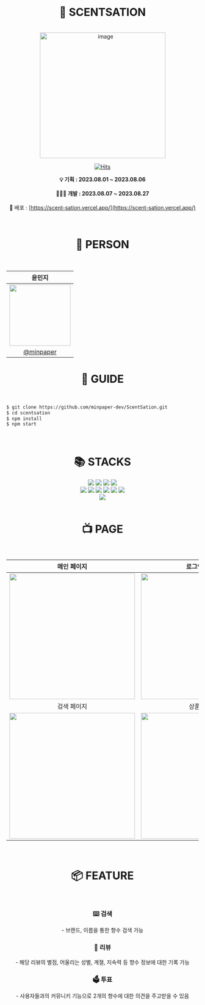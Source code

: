 <br />
<div align=center><h1>💫 SCENTSATION</h1></div>
<br />

<div align="center">
  <img width="329" alt="image" src="https://github.com/minpaper-dev/ScentSation/assets/137516352/cf64a970-61e9-4fe8-91dd-420bffb16d9e" />

<br />

[![Hits](https://hits.seeyoufarm.com/api/count/incr/badge.svg?url=https%3A%2F%2Fgithub.com%2Fminpaper-dev%2FScentSation&count_bg=%23E9DACD&title_bg=%23555555&icon=react.svg&icon_color=%23E7E7E7&title=TODAY&edge_flat=false)](https://hits.seeyoufarm.com)

**💡 기획 : 2023.08.01 ~ 2023.08.06**
<br /><br />
**👩🏻‍💻 개발 : 2023.08.07 ~ 2023.08.27**
<br /><br />
🚀 배포 : [https://scent-sation.vercel.app/](https://scent-sation.vercel.app/) <br>

</div>

<br />
<div align=center><h1>👥 PERSON</h1></div>
<br />
<div align="center">

|                                                            윤민지                                                             |
| :---------------------------------------------------------------------------------------------------------------------------: |
| <img width="160px" src="https://github.com/minpaper-dev/ScentSation/assets/137516352/7f40b042-f45c-40ae-b445-e1283205cd61" /> |
|                                         [@minpaper](https://github.com/minpaper-dev)                                          |

</div>

<div align=center><h1>🛫 GUIDE</h1></div>
<br />

```bash
$ git clone https://github.com/minpaper-dev/ScentSation.git
$ cd scentsation
$ npm install
$ npm start
```

<br />

<div align=center><h1>📚 STACKS</h1></div>

<div align=center>
  <img src="https://img.shields.io/badge/npm-CB3837?style=for-the-badge&logo=npm&logoColor=white">
  <img src="https://img.shields.io/badge/Visual%20Studio%20Code-007ACC?style=for-the-badge&logo=Visual%20Studio%20Code&logoColor=white">
  <img src="https://img.shields.io/badge/Git-F05032?style=for-the-badge&logo=Git&logoColor=white">
  <img src="https://img.shields.io/badge/GitHub-181717?style=for-the-badge&logo=GitHub&logoColor=white">
<br />
<img src="https://img.shields.io/badge/html5-E34F26?style=for-the-badge&logo=html5&logoColor=white">
<img src="https://img.shields.io/badge/css-1572B6?style=for-the-badge&logo=css3&logoColor=white">
<img src="https://img.shields.io/badge/javascript-F7DF1E?style=for-the-badge&logo=javascript&logoColor=black">
<img src="https://img.shields.io/badge/firebase-FFCA28?style=for-the-badge&logo=firebase&logoColor=white">
<img src="https://img.shields.io/badge/react-61DAFB?style=for-the-badge&logo=react&logoColor=black">
<img src="https://img.shields.io/badge/node.js-339933?style=for-the-badge&logo=Node.js&logoColor=white">
 <br />
<img src="https://img.shields.io/badge/Notion-000000?style=for-the-badge&logo=Notion&logoColor=white">
</div>

<br />
<div align=center><h1>📺 PAGE</h1></div>
<br />

|                                                        메인 페이지                                                         |                                                       로그인 페이지                                                        |                                                        필터 페이지                                                         |
| :------------------------------------------------------------------------------------------------------------------------: | :------------------------------------------------------------------------------------------------------------------------: | :------------------------------------------------------------------------------------------------------------------------: |
| <img width="329" src="https://github.com/minpaper-dev/ScentSation/assets/137516352/f4a1f21b-96ee-40ad-a3d1-37f7ce953d8b"/> | <img width="329" src="https://github.com/minpaper-dev/ScentSation/assets/137516352/916f37e8-331a-4fa0-b5db-d3abffca26cb"/> | <img width="329" src="https://github.com/minpaper-dev/ScentSation/assets/137516352/ca4c1741-abf7-4038-891d-e1c127a9abf0"/> |
|                                                        검색 페이지                                                         |                                                        상품 페이지                                                         |                                                        투표 페이지                                                         |
| <img width="329" src="https://github.com/minpaper-dev/ScentSation/assets/137516352/f244c1f3-5992-4112-baa8-650f332d7f78"/> | <img width="329" src="https://github.com/minpaper-dev/ScentSation/assets/137516352/50d70587-3471-467d-9f06-09ee5d624534"/> | <img width="329" src="https://github.com/minpaper-dev/ScentSation/assets/137516352/53d306f6-e5ba-4c32-9d93-ec085e34df1d"/> |

<br />
<div align=center><h1>📦 FEATURE</h1></div>
<br />
<div align=center>
<h3>⌨️  검색 </h3>
- 브랜드, 이름을 통한 향수 검색 가능

<h3>💬  리뷰 </h3>
- 해당 리뷰의 별점, 어울리는 성별, 계졀, 지속력 등 향수 정보에 대한 기록 가능

<h3>🗳️  투표 </h3>
- 사용자들과의 커뮤니키 기능으로 2개의 향수에 대한 의견을 주고받을 수 있음
</div>
